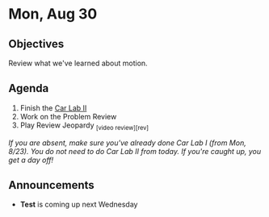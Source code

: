 Mon, Aug 30
=====================

Objectives
------------
Review what we've learned about motion.

Agenda  
---------  

1. Finish the [Car Lab II][lab]
2. Work on the Problem Review
3. Play Review Jeopardy <sub>[video review][rev]</sub>

*If you are absent, make sure you've already done Car Lab I (from Mon, 8/23).  You do not need to do Car Lab II from today. If you're caught up, you get a day off!*


Announcements
-------------  
- **Test** is coming up next Wednesday

[lab]: https://avon.schoology.com/course/5138386942/materials/gp/5247798090
<!--stackedit_data:
eyJoaXN0b3J5IjpbLTQ5MjY2NTgyMywtMTg2NjMyNDM0Nyw2Nj
k3MjczNzQsMTg4MDMzNDc0OSwtNzQ3Mzc5OTAxLC0yODg3MDM2
MzUsMzIwMzcyODY5LC0xNzAwMzA4OTcyLC0yMDUwOTMzOTU5LC
0xMjgwOTUwMTM0LC0zNjc2ODgwOTEsOTI0MzkzMDA2LC0xNzM4
NTY2OCwxMzkwOTQ2NjUwLC04MTcwNTMwMTMsLTE1NjcwNTgzNT
UsMjAyNDc1MjUyNCwxODg2NjQ3MTQwLC0yNzIwMzgyNywxMzAz
MzM0ODI3XX0=
-->